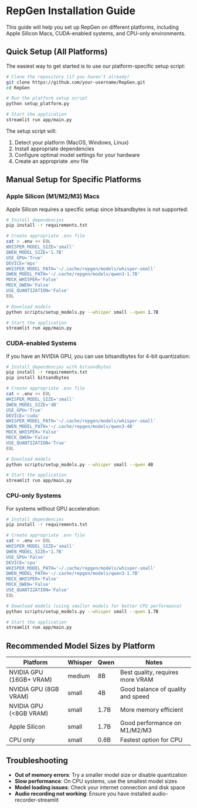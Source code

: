 # RepGen Installation Guide

This guide will help you set up RepGen on different platforms, including Apple Silicon Macs, CUDA-enabled systems, and CPU-only environments.

## Quick Setup (All Platforms)

The easiest way to get started is to use our platform-specific setup script:

```bash
# Clone the repository (if you haven't already)
git clone https://github.com/your-username/RepGen.git
cd RepGen

# Run the platform setup script
python setup_platform.py

# Start the application
streamlit run app/main.py
```

The setup script will:
1. Detect your platform (MacOS, Windows, Linux)
2. Install appropriate dependencies
3. Configure optimal model settings for your hardware
4. Create an appropriate .env file

## Manual Setup for Specific Platforms

### Apple Silicon (M1/M2/M3) Macs

Apple Silicon requires a specific setup since bitsandbytes is not supported:

```bash
# Install dependencies
pip install -r requirements.txt

# Create appropriate .env file
cat > .env << EOL
WHISPER_MODEL_SIZE='small'
QWEN_MODEL_SIZE='1.7B'
USE_GPU='True'
DEVICE='mps'
WHISPER_MODEL_PATH='~/.cache/repgen/models/whisper-small'
QWEN_MODEL_PATH='~/.cache/repgen/models/qwen3-1.7B'
MOCK_WHISPER='False'
MOCK_QWEN='False'
USE_QUANTIZATION='False'
EOL

# Download models
python scripts/setup_models.py --whisper small --qwen 1.7B

# Start the application
streamlit run app/main.py
```

### CUDA-enabled Systems

If you have an NVIDIA GPU, you can use bitsandbytes for 4-bit quantization:

```bash
# Install dependencies with bitsandbytes
pip install -r requirements.txt
pip install bitsandbytes

# Create appropriate .env file
cat > .env << EOL
WHISPER_MODEL_SIZE='small'
QWEN_MODEL_SIZE='4B'
USE_GPU='True'
DEVICE='cuda'
WHISPER_MODEL_PATH='~/.cache/repgen/models/whisper-small'
QWEN_MODEL_PATH='~/.cache/repgen/models/qwen3-4B'
MOCK_WHISPER='False'
MOCK_QWEN='False'
USE_QUANTIZATION='True'
EOL

# Download models
python scripts/setup_models.py --whisper small --qwen 4B

# Start the application
streamlit run app/main.py
```

### CPU-only Systems

For systems without GPU acceleration:

```bash
# Install dependencies
pip install -r requirements.txt

# Create appropriate .env file
cat > .env << EOL
WHISPER_MODEL_SIZE='small'
QWEN_MODEL_SIZE='1.7B'
USE_GPU='False'
DEVICE='cpu'
WHISPER_MODEL_PATH='~/.cache/repgen/models/whisper-small'
QWEN_MODEL_PATH='~/.cache/repgen/models/qwen3-1.7B'
MOCK_WHISPER='False'
MOCK_QWEN='False'
USE_QUANTIZATION='False'
EOL

# Download models (using smaller models for better CPU performance)
python scripts/setup_models.py --whisper small --qwen 1.7B

# Start the application
streamlit run app/main.py
```

## Recommended Model Sizes by Platform

| Platform | Whisper | Qwen | Notes |
|----------|---------|------|-------|
| NVIDIA GPU (16GB+ VRAM) | medium | 8B | Best quality, requires more VRAM |
| NVIDIA GPU (8GB VRAM) | small | 4B | Good balance of quality and speed |
| NVIDIA GPU (<8GB VRAM) | small | 1.7B | More memory efficient |
| Apple Silicon | small | 1.7B | Good performance on M1/M2/M3 |
| CPU only | small | 0.6B | Fastest option for CPU |

## Troubleshooting

- **Out of memory errors**: Try a smaller model size or disable quantization
- **Slow performance**: On CPU systems, use the smallest model sizes
- **Model loading issues**: Check your internet connection and disk space
- **Audio recording not working**: Ensure you have installed audio-recorder-streamlit